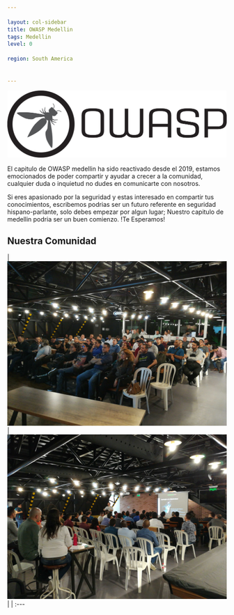 ```yaml
---

layout: col-sidebar
title: OWASP Medellin
tags: Medellin
level: 0

region: South America


---
```

![Medellin](assets/images/logo.png)

El capitulo de OWASP medellin ha sido reactivado desde el 2019, estamos emocionados de poder compartir y ayudar a crecer a la comunidad, cualquier duda o inquietud no dudes en comunicarte con nosotros.

Si eres apasionado por la seguridad y estas interesado en compartir tus conocimientos, escribemos podrias ser un futuro referente en seguridad hispano-parlante, solo debes empezar por algun lugar; Nuestro capitulo de medellin podria ser un buen comienzo. !Te Esperamos!


## Nuestra Comunidad
| ![Evento 2019](./assets/images/img_20190829_182948.jpg) | ![Evento 2019](./assets/images/img_20190829_193711.jpg) |
| :---  